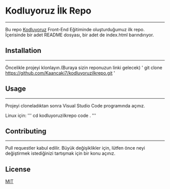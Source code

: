 # Kodluyoruz İlk Repo
---
Bu repo [Kodluyoruz](https://www.kodluyoruz.org/) Front-End Eğitiminde oluşturduğumuz ilk repo. İçerisinde bir adet README dosyası, bir adet de index.html barındırıyor.

## Installation
---
Öncelikle projeyi klonlayın.(Buraya sizin reponuzun linki gelecek)
'
git clone https://github.com/Kaancaki7/kodluyoruzilkrepo.git
'

## Usage
---
Projeyi cloneladıktan sonra Visual Studio Code programında açınız.

Linux için:
'''
cd kodluyoruzilkrepo
code .
'''

## Contributing
---
Pull requestler kabul edilir. Büyük değişiklikler için, lütfen önce neyi değiştirmek istediğinizi tartışmak için bir konu açınız.

## License
[MIT](https://choosealicense.com/licenses/mit/)
